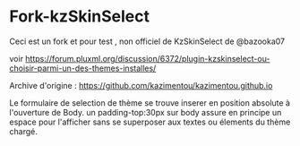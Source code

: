 # Fork-kzSkinSelect

Ceci est un fork et pour test , non officiel de KzSkinSelect de @bazooka07

voir https://forum.pluxml.org/discussion/6372/plugin-kzskinselect-ou-choisir-parmi-un-des-themes-installes/

Archive d'origine : https://github.com/kazimentou/kazimentou.github.io

Le formulaire de selection de thème se trouve inserer en position absolute à l'ouverture de Body. 
un padding-top:30px sur body assure en principe un espace pour l'afficher sans se superposer aux textes ou élements du thème chargé.
